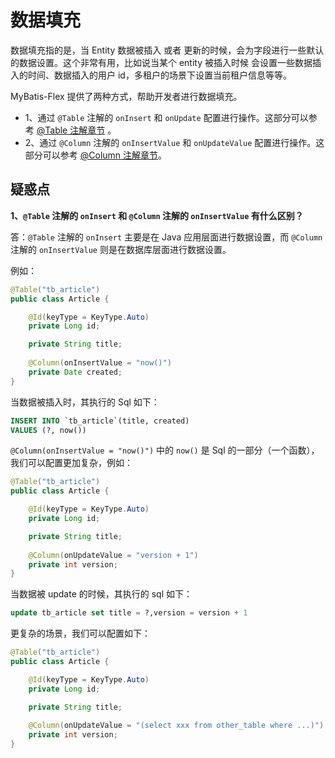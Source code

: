 # 数据填充

数据填充指的是，当 Entity 数据被插入 或者 更新的时候，会为字段进行一些默认的数据设置。这个非常有用，比如说当某个 entity 被插入时候
会设置一些数据插入的时间、数据插入的用户 id，多租户的场景下设置当前租户信息等等。

MyBatis-Flex 提供了两种方式，帮助开发者进行数据填充。

- 1、通过 `@Table` 注解的 `onInsert` 和 `onUpdate` 配置进行操作。这部分可以参考 [@Table 注解章节](./table) 。
- 2、通过 `@Column` 注解的 `onInsertValue` 和 `onUpdateValue` 配置进行操作。这部分可以参考 [@Column 注解章节](./column)。



## 疑惑点
**1、`@Table` 注解的 `onInsert` 和  `@Column` 注解的 `onInsertValue` 有什么区别？**

答：`@Table` 注解的 `onInsert` 主要是在 Java 应用层面进行数据设置，而 `@Column` 注解的 `onInsertValue` 则是在数据库层面进行数据设置。

例如：

```java 9
@Table("tb_article")
public class Article {

    @Id(keyType = KeyType.Auto)
    private Long id;

    private String title;
    
    @Column(onInsertValue = "now()")
    private Date created;
}
```

当数据被插入时，其执行的 Sql 如下：

```sql
INSERT INTO `tb_article`(title, created)
VALUES (?, now())
```

`@Column(onInsertValue = "now()")` 中的 `now()` 是 Sql 的一部分（一个函数），我们可以配置更加复杂，例如：

```java 9
@Table("tb_article")
public class Article {

    @Id(keyType = KeyType.Auto)
    private Long id;

    private String title;
    
    @Column(onUpdateValue = "version + 1")
    private int version;
}
```

当数据被 update 的时候，其执行的 sql 如下：

```sql
update tb_article set title = ?,version = version + 1
```

更复杂的场景，我们可以配置如下：

```java 9
@Table("tb_article")
public class Article {

    @Id(keyType = KeyType.Auto)
    private Long id;

    private String title;
    
    @Column(onUpdateValue = "(select xxx from other_table where ...)")
    private int version;
}
```